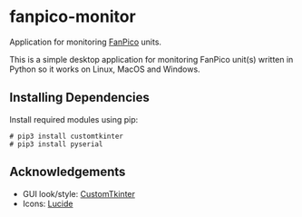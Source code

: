 # fanpico-monitor
Application for monitoring [FanPico](https://github.com/tjko/fanpico/) units.

This is a simple desktop application for monitoring FanPico unit(s) written in Python so it works on Linux, MacOS and Windows.



## Installing Dependencies

Install required modules using pip:

```
# pip3 install customtkinter
# pip3 install pyserial
```


## Acknowledgements

* GUI look/style: [CustomTkinter](https://github.com/TomSchimansky/CustomTkinter/)
* Icons: [Lucide](https://lucide.dev/)



